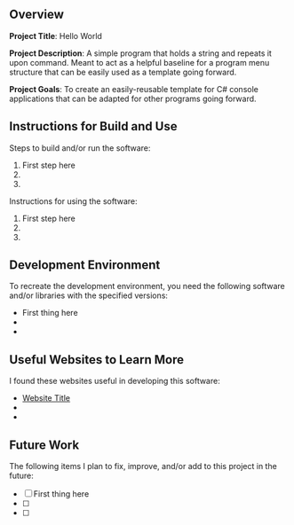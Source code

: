## Overview

**Project Title**: Hello World

**Project Description**: A simple program that holds a string and repeats it upon command. Meant to act as a helpful baseline for a program menu structure that can be easily used as a template going forward.

**Project Goals**: To create an easily-reusable template for C# console applications that can be adapted for other programs going forward.

## Instructions for Build and Use

Steps to build and/or run the software:

1. First step here
2.
3.

Instructions for using the software:

1. First step here
2.
3.

## Development Environment 

To recreate the development environment, you need the following software and/or libraries with the specified versions:

* First thing here
*
*

## Useful Websites to Learn More

I found these websites useful in developing this software:

* [Website Title](Link)
*
*

## Future Work

The following items I plan to fix, improve, and/or add to this project in the future:

* [ ] First thing here
* [ ]
* [ ]